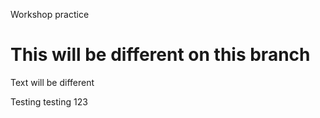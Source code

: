 Workshop practice

# This will be different on this branch

Text will be different

Testing testing 123